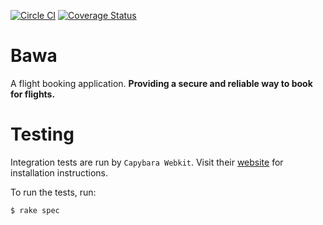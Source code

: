 [![Circle CI](https://circleci.com/gh/andela-hkagumba/bawa.svg?style=svg)](https://circleci.com/gh/andela-hkagumba/bawa)
[![Coverage Status](https://coveralls.io/repos/github/andela-hkagumba/bawa/badge.svg?branch=master)](https://coveralls.io/github/andela-hkagumba/bawa?branch=master)

# Bawa

A flight booking application. __Providing a secure and reliable way to book for flights.__

# Testing

Integration tests are run by `Capybara Webkit`. Visit their [website](https://github.com/thoughtbot/capybara-webkit/wiki/Installing-Qt-and-compiling-capybara-webkit) for installation instructions.

To run the tests, run:

```
$ rake spec
```
